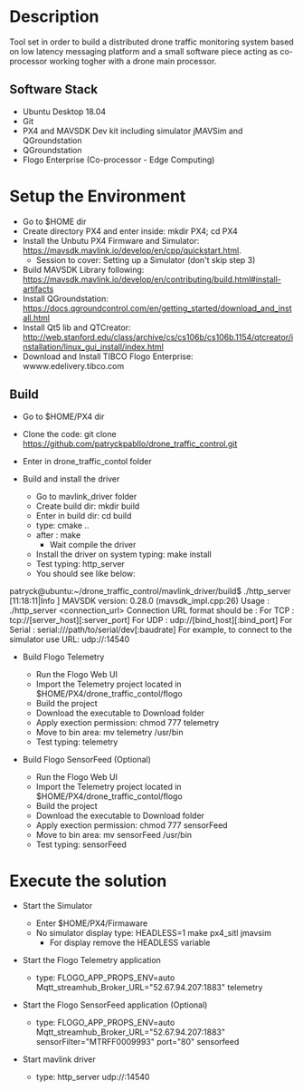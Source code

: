 # Description
Tool set in order to build a distributed drone traffic monitoring system based on low latency messaging platform and a small software piece acting as co-processor working togher with a drone main processor.

## Software Stack
 - Ubuntu Desktop 18.04
 - Git
 - PX4 and MAVSDK Dev kit including simulator jMAVSim and QGroundstation
 - QGroundstation
 - Flogo Enterprise (Co-processor - Edge Computing)

# Setup the Environment
 - Go to $HOME dir
 - Create directory PX4 and enter inside: mkdir PX4; cd PX4
 - Install the Unbutu PX4 Firmware and Simulator: https://mavsdk.mavlink.io/develop/en/cpp/quickstart.html. 
   - Session to cover: Setting up a Simulator (don't skip step 3)
 - Build MAVSDK Library following: https://mavsdk.mavlink.io/develop/en/contributing/build.html#install-artifacts
 - Install QGroundstation: https://docs.qgroundcontrol.com/en/getting_started/download_and_install.html
 - Install Qt5 lib and QTCreator: http://web.stanford.edu/class/archive/cs/cs106b/cs106b.1154/qtcreator/installation/linux_gui_install/index.html
 - Download and Install TIBCO Flogo Enterprise: wwww.edelivery.tibco.com 
 
## Build 

- Go to $HOME/PX4 dir
- Clone the code: git clone https://github.com/patryckpabllo/drone_traffic_control.git
- Enter in drone_traffic_contol folder

- Build and install the driver
  - Go to mavlink_driver folder
  - Create build dir: mkdir build
  - Enter in build dir: cd build
  - type: cmake ..
  - after : make
    - Wait compile the driver 
  - Install the driver on system typing: make install
  - Test typing: http_server
  - You should see like below:
 
patryck@ubuntu:~/drone_traffic_control/mavlink_driver/build$ ./http_server 
[11:18:11|Info ] MAVSDK version: 0.28.0 (mavsdk_impl.cpp:26)
Usage : ./http_server <connection_url>
Connection URL format should be :
 For TCP : tcp://[server_host][:server_port]
 For UDP : udp://[bind_host][:bind_port]
 For Serial : serial:///path/to/serial/dev[:baudrate]
For example, to connect to the simulator use URL: udp://:14540

- Build Flogo Telemetry
  - Run the Flogo Web UI
  - Import the Telemetry project located in $HOME/PX4/drone_traffic_contol/flogo
  - Build the project
  - Download the executable to Download folder
  - Apply exection permission: chmod 777 telemetry 
  - Move to bin area: mv telemetry /usr/bin
  - Test typing: telemetry

- Build Flogo SensorFeed (Optional)
  - Run the Flogo Web UI
  - Import the Telemetry project located in $HOME/PX4/drone_traffic_contol/flogo
  - Build the project
  - Download the executable to Download folder
  - Apply exection permission: chmod 777 sensorFeed 
  - Move to bin area: mv sensorFeed /usr/bin
  - Test typing: sensorFeed

# Execute the solution
- Start the Simulator
  - Enter $HOME/PX4/Firmaware
  - No simulator display type: HEADLESS=1 make px4_sitl jmavsim
    - For display remove the HEADLESS variable
    
- Start the Flogo Telemetry application
  - type: FLOGO_APP_PROPS_ENV=auto Mqtt_streamhub_Broker_URL="52.67.94.207:1883" telemetry
  
- Start the Flogo SensorFeed application (Optional)
  - type: FLOGO_APP_PROPS_ENV=auto Mqtt_streamhub_Broker_URL="52.67.94.207:1883" sensorFilter="MTRFF0009993" port="80" sensorfeed
  
- Start mavlink driver
  -  type: http_server udp://:14540
